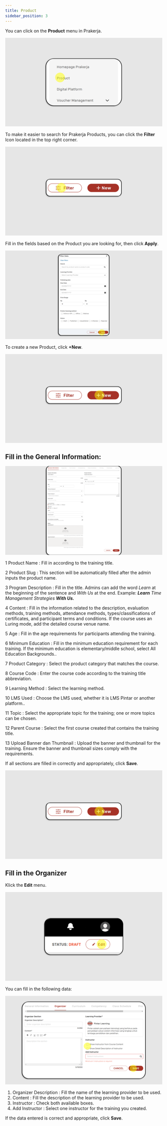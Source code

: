 ```yaml
---
title: Product
sidebar_position: 3
---
```

You can click on the **Product** menu in Prakerja.

![](/img/product-1.png)

To make it easier to search for Prakerja Products, you can click the **Filter** Icon located in the top right corner.

![](/img/product-2.png)

Fill in the fields based on the Product you are looking for, then click **Apply**.

![](/img/product-3.png)

To create a new Product, click **+New**.

![](/img/product-4.png)

## Fill in the **General Information**:

![](/img/product-5.png)

1 Product Name : Fill in according to the training title.

2 Product Slug : This section will be automatically filled after the admin inputs the product name.

3 Program Description : Fill in the title. Admins can add the word *Learn* at the beginning of the sentence and *With Us* at the end. Example: ***Learn** Time Management Strategies **With Us.*** 

4 Content : Fill in the information related to the description, evaluation methods, training methods, attendance methods, types/classifications of certificates, and participant terms and conditions.
If the course uses an Luring mode, add the detailed course venue name.

5 Age : Fill in the age requirements for participants attending the training.

6 Minimum Education : Fill in the minimum education requirement for each training. If the minimum education is elementary/middle school, select All Education Backgrounds..

7 Product Category : Select the product category that matches the course.

8 Course Code : Enter the course code according to the training title abbreviation.

9 Learning Method : Select the learning method.

10 LMS Used : Choose the LMS used, whether it is LMS Pintar or another platform..

11 Topic : Select the appropriate topic for the training; one or more topics can be chosen.

12 Parent Course : Select the first course created that contains the training title.

13 Upload Banner dan Thumbnail : Upload the banner and thumbnail for the training. Ensure the banner and thumbnail sizes comply with the requirements.

If all sections are filled in correctly and appropriately, click **Save**.

![](/img/product-4.png)

## Fill in the **Organizer**

Klick the **Edit** menu.

![](/img/product-6.png)

You can fill in the following data:

![](/img/product-7.png)

1. Organizer Description : Fill the name of the learning provider to be used.
2. Content : Fill the description of the learning provider to be used.
3. Instructor : Check both available boxes.
4. Add Instructor	: Select one instructor for the training you created.

If the data entered is correct and appropriate, click **Save**.
